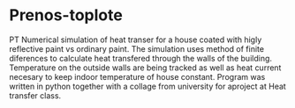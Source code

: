 # Prenos-toplote
PT
Numerical simulation of heat transer for a house coated with higly reflective paint vs ordinary paint. The simulation uses method of finite diferences to calculate heat transfered through the walls of the building. Temperature on the outside walls are being tracked as well as heat current necesary to keep indoor temperature of house constant.
Program was written in python together with a collage from university for aproject at Heat transfer class.